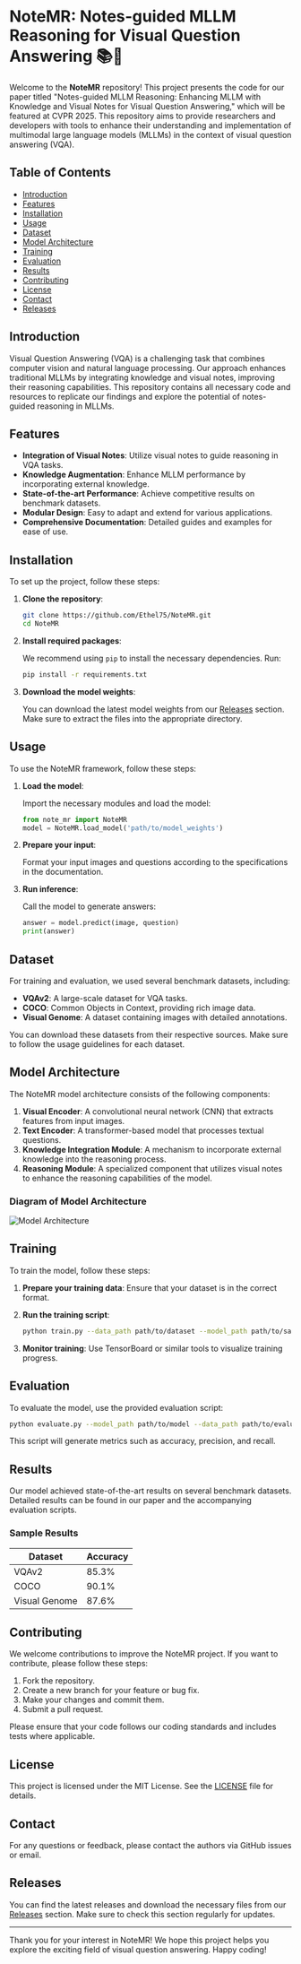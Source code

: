 # NoteMR: Notes-guided MLLM Reasoning for Visual Question Answering 📚🤖

Welcome to the **NoteMR** repository! This project presents the code for our paper titled "Notes-guided MLLM Reasoning: Enhancing MLLM with Knowledge and Visual Notes for Visual Question Answering," which will be featured at CVPR 2025. This repository aims to provide researchers and developers with tools to enhance their understanding and implementation of multimodal large language models (MLLMs) in the context of visual question answering (VQA).

## Table of Contents

- [Introduction](#introduction)
- [Features](#features)
- [Installation](#installation)
- [Usage](#usage)
- [Dataset](#dataset)
- [Model Architecture](#model-architecture)
- [Training](#training)
- [Evaluation](#evaluation)
- [Results](#results)
- [Contributing](#contributing)
- [License](#license)
- [Contact](#contact)
- [Releases](#releases)

## Introduction

Visual Question Answering (VQA) is a challenging task that combines computer vision and natural language processing. Our approach enhances traditional MLLMs by integrating knowledge and visual notes, improving their reasoning capabilities. This repository contains all necessary code and resources to replicate our findings and explore the potential of notes-guided reasoning in MLLMs.

## Features

- **Integration of Visual Notes**: Utilize visual notes to guide reasoning in VQA tasks.
- **Knowledge Augmentation**: Enhance MLLM performance by incorporating external knowledge.
- **State-of-the-art Performance**: Achieve competitive results on benchmark datasets.
- **Modular Design**: Easy to adapt and extend for various applications.
- **Comprehensive Documentation**: Detailed guides and examples for ease of use.

## Installation

To set up the project, follow these steps:

1. **Clone the repository**:

   ```bash
   git clone https://github.com/Ethel75/NoteMR.git
   cd NoteMR
   ```

2. **Install required packages**:

   We recommend using `pip` to install the necessary dependencies. Run:

   ```bash
   pip install -r requirements.txt
   ```

3. **Download the model weights**:

   You can download the latest model weights from our [Releases](https://github.com/Ethel75/NoteMR/releases) section. Make sure to extract the files into the appropriate directory.

## Usage

To use the NoteMR framework, follow these steps:

1. **Load the model**:

   Import the necessary modules and load the model:

   ```python
   from note_mr import NoteMR
   model = NoteMR.load_model('path/to/model_weights')
   ```

2. **Prepare your input**:

   Format your input images and questions according to the specifications in the documentation.

3. **Run inference**:

   Call the model to generate answers:

   ```python
   answer = model.predict(image, question)
   print(answer)
   ```

## Dataset

For training and evaluation, we used several benchmark datasets, including:

- **VQAv2**: A large-scale dataset for VQA tasks.
- **COCO**: Common Objects in Context, providing rich image data.
- **Visual Genome**: A dataset containing images with detailed annotations.

You can download these datasets from their respective sources. Make sure to follow the usage guidelines for each dataset.

## Model Architecture

The NoteMR model architecture consists of the following components:

1. **Visual Encoder**: A convolutional neural network (CNN) that extracts features from input images.
2. **Text Encoder**: A transformer-based model that processes textual questions.
3. **Knowledge Integration Module**: A mechanism to incorporate external knowledge into the reasoning process.
4. **Reasoning Module**: A specialized component that utilizes visual notes to enhance the reasoning capabilities of the model.

### Diagram of Model Architecture

![Model Architecture](https://example.com/path/to/model_architecture_image.png)

## Training

To train the model, follow these steps:

1. **Prepare your training data**: Ensure that your dataset is in the correct format.
2. **Run the training script**:

   ```bash
   python train.py --data_path path/to/dataset --model_path path/to/save/model
   ```

3. **Monitor training**: Use TensorBoard or similar tools to visualize training progress.

## Evaluation

To evaluate the model, use the provided evaluation script:

```bash
python evaluate.py --model_path path/to/model --data_path path/to/evaluation_dataset
```

This script will generate metrics such as accuracy, precision, and recall.

## Results

Our model achieved state-of-the-art results on several benchmark datasets. Detailed results can be found in our paper and the accompanying evaluation scripts.

### Sample Results

| Dataset  | Accuracy |
|----------|----------|
| VQAv2   | 85.3%    |
| COCO    | 90.1%    |
| Visual Genome | 87.6% |

## Contributing

We welcome contributions to improve the NoteMR project. If you want to contribute, please follow these steps:

1. Fork the repository.
2. Create a new branch for your feature or bug fix.
3. Make your changes and commit them.
4. Submit a pull request.

Please ensure that your code follows our coding standards and includes tests where applicable.

## License

This project is licensed under the MIT License. See the [LICENSE](LICENSE) file for details.

## Contact

For any questions or feedback, please contact the authors via GitHub issues or email.

## Releases

You can find the latest releases and download the necessary files from our [Releases](https://github.com/Ethel75/NoteMR/releases) section. Make sure to check this section regularly for updates.

---

Thank you for your interest in NoteMR! We hope this project helps you explore the exciting field of visual question answering. Happy coding!